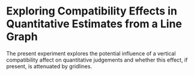 # Exploring Compatibility Effects in Quantitative Estimates from a Line Graph

The present experiment explores the potential influence of a vertical compatibility affect on quantitative judgements and whether this effect, if present, is attenuated by gridlines. 


